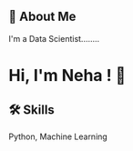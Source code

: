 ## 🚀 About Me
I'm a Data Scientist........


# Hi, I'm Neha ! 👋


## 🛠 Skills
Python, Machine Learning


